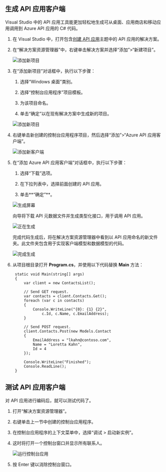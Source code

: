 ## 生成 API 应用客户端 

Visual Studio 中的 API 应用工具能更加轻松地生成可从桌面、应用商店和移动应用调用到 Azure API 应用的 C# 代码。

1. 在 Visual Studio 中，打开包含[创建 API 应用](../articles/app-service-api/app-service-api-dotnet-get-started.md)主题中的 API 应用的解决方案。

2. 在“解决方案资源管理器”中，右键单击解决方案并选择“添加”>“新建项目”。

    ![添加新项目](./media/app-service-dotnet-debug-api-app-gen-api-client/01-add-new-project-v3.png)

3. 在“添加新项目”对话框中，执行以下步骤：

    1. 选择“Windows 桌面”类别。

    2. 选择“控制台应用程序”项目模板。

    3. 为该项目命名。

    4. 单击“确定”以在现有解决方案中生成新的项目。

    ![添加新项目](./media/app-service-dotnet-debug-api-app-gen-api-client/02-contact-list-console-project-v3.png)

4. 右键单击新创建的控制台应用程序项目，然后选择“添加”>“Azure API 应用客户端”。

    ![添加新客户端](./media/app-service-dotnet-debug-api-app-gen-api-client/03-add-azure-api-client-v3.png)

5. 在“添加 Azure API 应用客户端”对话框中，执行以下步骤：

    1. 选择“下载”选项。

    2. 在下拉列表中，选择前面创建的 API 应用。

    3. 单击**“确定”**。

    ![生成屏幕](./media/app-service-dotnet-debug-api-app-gen-api-client/04-select-the-api-v3.png)

    向导将下载 API 元数据文件并生成类型化接口，用于调用 API 应用。

    ![正在生成](./media/app-service-dotnet-debug-api-app-gen-api-client/05-metadata-downloading-v3.png)

    完成代码生成后，将在解决方案资源管理器中看到以 API 应用命名的新文件夹。此文件夹包含用于实现客户端模型和数据模型的代码。

    ![完成生成](./media/app-service-dotnet-debug-api-app-gen-api-client/06-code-gen-output-v3.png)

6. 从项目根目录打开 **Program.cs**，并使用以下代码替换 **Main** 方法：

        static void Main(string[] args)
        {
            var client = new ContactsList();

            // Send GET request.
            var contacts = client.Contacts.Get();
            foreach (var c in contacts)
            {
                Console.WriteLine("{0}: {1} {2}",
                    c.Id, c.Name, c.EmailAddress);
            }

            // Send POST request.
            client.Contacts.Post(new Models.Contact
            {
                EmailAddress = "lkahn@contoso.com",
                Name = "Loretta Kahn",
                Id = 4
            });

            Console.WriteLine("Finished");
            Console.ReadLine();
        }

## 测试 API 应用客户端

对 API 应用进行编码后，就可以测试代码了。

1. 打开“解决方案资源管理器”。

2. 右键单击上一节中创建的控制台应用程序。

3. 在控制台应用程序的上下文菜单中，选择“调试 > 启动新实例”。

4. 这时将打开一个控制台窗口并显示所有联系人。

    ![运行控制台应用](./media/app-service-dotnet-debug-api-app-gen-api-client/running-console-app.png)

5. 按 Enter 键以消除控制台窗口。

<!---HONumber=Mooncake_0919_2016-->